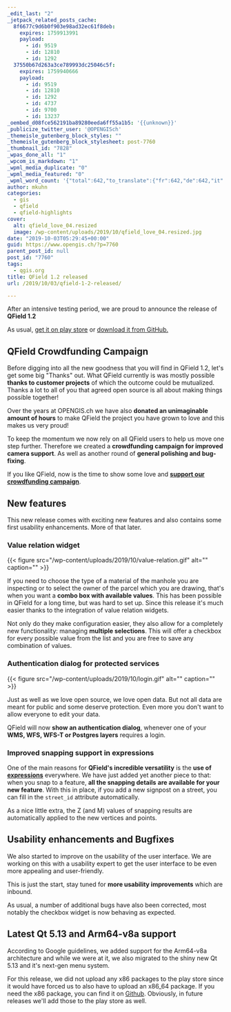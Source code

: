 ```yaml
---
_edit_last: "2"
_jetpack_related_posts_cache:
  8f6677c9d6b0f903e98ad32ec61f8deb:
    expires: 1759913991
    payload:
      - id: 9519
      - id: 12810
      - id: 1292
  37550b67d263a3ce789993dc25046c5f:
    expires: 1759940666
    payload:
      - id: 9519
      - id: 12810
      - id: 1292
      - id: 4737
      - id: 9700
      - id: 13237
_oembed_d08fce562191ba89280eeda6ff55a1b5: '{{unknown}}'
_publicize_twitter_user: '@OPENGISch'
_themeisle_gutenberg_block_styles: ""
_themeisle_gutenberg_block_stylesheet: post-7760
_thumbnail_id: "7828"
_wpas_done_all: "1"
_wpcom_is_markdown: "1"
_wpml_media_duplicate: "0"
_wpml_media_featured: "0"
_wpml_word_count: '{"total":642,"to_translate":{"fr":642,"de":642,"it":642}}'
author: mkuhn
categories:
  - gis
  - qfield
  - qfield-highlights
cover:
  alt: qfield_love_04.resized
  image: /wp-content/uploads/2019/10/qfield_love_04.resized.jpg
date: "2019-10-03T05:29:45+00:00"
guid: https://www.opengis.ch/?p=7760
parent_post_id: null
post_id: "7760"
tags:
  - qgis.org
title: QField 1.2 released
url: /2019/10/03/qfield-1-2-released/

---
```

After an intensive testing period, we are proud to announce the release of **QField 1.2**

As usual, [get it on play store](https://play.google.com/store/apps/details?id=ch.opengis.qfield) or [download it from GitHub.](https://github.com/opengisch/QField/releases/tag/v1.2.0)

## QField Crowdfunding Campaign

Before digging into all the new goodness that you will find in QField 1.2, let's get some big "Thanks" out. What QField currently is was mostly possible **thanks to customer projects** of which the outcome could be mutualized. Thanks a lot to all of you that agreed open source is all about making things possible together!

Over the years at OPENGIS.ch we have also **donated an unimaginable amount of hours** to make QField the project you have grown to love and this makes us very proud!

To keep the momentum we now rely on all QField users to help us move one step further. Therefore we created a **crowdfunding campaign for improved camera support**. As well as another round of **general polishing and bug-fixing**.

If you like QField, now is the time to show some love and **[support our crowdfunding campaign](https://opengis.ch/qfield-love/)**.

## New features

This new release comes with exciting new features and also contains some first usability enhancements. More of that later.

### Value relation widget

{{< figure src="/wp-content/uploads/2019/10/value-relation.gif" alt="" caption="" >}}

If you need to choose the type of a material of the manhole you are inspecting or to select the owner of the parcel which you are drawing, that's when you want a **combo box with available values**. This has been possible in QField for a long time, but was hard to set up. Since this release it's much easier thanks to the integration of value relation widgets.

Not only do they make configuration easier, they also allow for a completely new functionality: managing **multiple selections**. This will offer a checkbox for every possible value from the list and you are free to save any combination of values.

### Authentication dialog for protected services

{{< figure src="/wp-content/uploads/2019/10/login.gif" alt="" caption="" >}}

Just as well as we love open source, we love open data. But not all data are meant for public and some deserve protection. Even more you don't want to allow everyone to edit your data.

QField will now **show an authentication dialog**, whenever one of your **WMS, WFS, WFS-T or Postgres layers** requires a login.

### Improved snapping support in expressions

One of the main reasons for **QField's incredible versatility** is the **use of** [**expressions**](https://docs.qgis.org/2.8/en/docs/user_manual/working_with_vector/expression.html) everywhere. We have just added yet another piece to that: when you snap to a feature, **all the snapping details** **are available for your new feature**. With this in place, if you add a new signpost on a street, you can fill in the `street_id` attribute automatically.

As a nice little extra, the Z (and M) values of snapping results are automatically applied to the new vertices and points.

## Usability enhancements and Bugfixes

We also started to improve on the usability of the user interface. We are working on this with a usability expert to get the user interface to be even more appealing and user-friendly.

This is just the start, stay tuned for **more usability improvements** which are inbound.

As usual, a number of additional bugs have also been corrected, most notably the checkbox widget is now behaving as expected.

## Latest Qt 5.13 and Arm64-v8a support

According to Google guidelines, we added support for the Arm64-v8a architecture and while we were at it, we also migrated to the shiny new Qt 5.13 and it's next-gen menu system.

For this release, we did not upload any x86 packages to the play store since it would have forced us to also have to upload an x86\_64 package. If you need the x86 package, you can find it on [Github](https://github.com/opengisch/QField/releases/download/v1.2.0/qfield-v1.2.0-x86.apk). Obviously, in future releases we'll add those to the play store as well.
